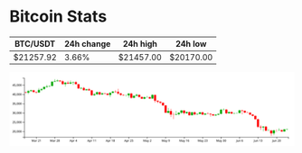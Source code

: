 # Bitcoin Stats

BTC/USDT|24h change|24h high|24h low|
|---|---|---|---|
|$21257.92|3.66%|$21457.00|$20170.00|

<img src="./chart.svg">

